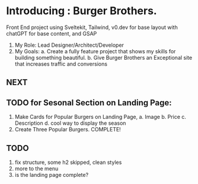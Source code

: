# Introducing : Burger Brothers. 
Front End project using Sveltekit, Tailwind, v0.dev for base layout with chatGPT for base content, and GSAP

1. My Role: Lead Designer/Architect/Developer
2. My Goals: 
    a. Create a fully feature project that shows my skills for building something beautiful.
    b. Give Burger Brothers an Exceptional site that increases traffic and conversions

## NEXT 
## TODO for Sesonal Section on Landing Page: 
1. Make Cards for Popular Burgers on Landing Page,
    a. Image
    b. Price
    c. Description
    d. cool way to display the season
2. Create Three Popular Burgers.
COMPLETE!

## TODO
1. fix structure, some h2 skipped, clean styles
2. more to the menu
3. is the landing page complete?

